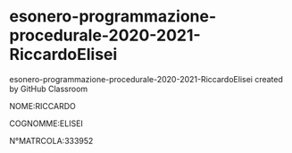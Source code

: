 # esonero-programmazione-procedurale-2020-2021-RiccardoElisei
esonero-programmazione-procedurale-2020-2021-RiccardoElisei created by GitHub Classroom

NOME:RICCARDO

COGNOMME:ELISEI

N°MATRCOLA:333952

